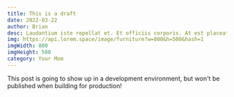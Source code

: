 ```yaml
---
title: This is a draft
date: 2022-03-22
author: Brian
desc: Laudantium iste repellat et. Et officiis corporis. At est placeat voluptas aut. Soluta dolor quae quae tempora. Voluptatibus quibusdam natus. Facilis ea repellendus expedita voluptatum rerum autem.
img: https://api.lorem.space/image/furniture?w=800&h=500&hash=1
imgWidth: 800
imgHeight: 500
category: Your Mom
---
```


This post is going to show up in a development environment, but won't be published when building for production!
